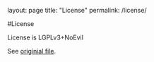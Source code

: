 layout: page
title: "License"
permalink: /license/

#License

License is LGPLv3+NoEvil

See [originial file](https://github.com/LosManos/CompulsoryCow/blob/master/License.txt).